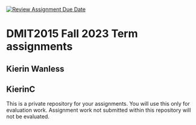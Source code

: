 [![Review Assignment Due Date](https://classroom.github.com/assets/deadline-readme-button-24ddc0f5d75046c5622901739e7c5dd533143b0c8e959d652212380cedb1ea36.svg)](https://classroom.github.com/a/rlzsNTSj)
# DMIT2015 Fall 2023 Term assignments

## Kierin Wanless

## KierinC

This is a private repository for your assignments. 
You will use this only for evaluation work. 
Assignment work not submitted within this repository will not be evaluated.
